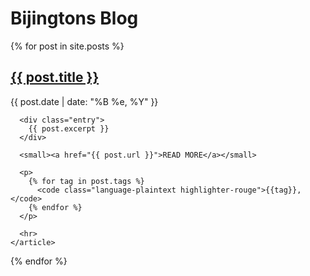 # Bijingtons Blog

<div class="posts">
  {% for post in site.posts %}
    <article class="post">
      <h2><a href="{{ post.url }}">{{ post.title }}</a></h2>
      <div>
        <p class="post_date">{{ post.date | date: "%B %e, %Y" }}</p>
      </div>

      <div class="entry">
        {{ post.excerpt }}
      </div>
      
      <small><a href="{{ post.url }}">READ MORE</a></small>

      <p>
        {% for tag in post.tags %}
          <code class="language-plaintext highlighter-rouge">{{tag}}, </code>
        {% endfor %}
      </p>
      
      <hr>
    </article>
  {% endfor %}
</div>
